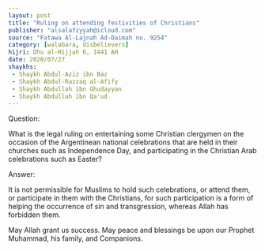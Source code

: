 ```yaml
---
layout: post
title: "Ruling on attending festivities of Christians"
publisher: "alsalafiyyah@icloud.com"
source: "Fatawa Al-Lajnah Ad-Daimah no. 9254"
category: [walabara, disbelievers]
hijri: Dhu al-Hijjah 6, 1441 AH
date: 2020/07/27
shaykhs: 
 - Shaykh Abdul-Aziz ibn Baz
 - Shaykh Abdul-Razzaq al-Afify
 - Shaykh Abdullah ibn Ghudayyan
 - Shaykh Abdullah ibn Qa'ud
---
```


Question: 
 
What is the legal ruling on entertaining some Christian clergymen on the occasion of the Argentinean national celebrations that are held in their churches such as Independence Day, and participating in the Christian Arab celebrations such as Easter?

Answer:

It is not permissible for Muslims to hold such celebrations, or attend them, or participate in them with the Christians, for such participation is a form of helping the occurrence of sin and transgression, whereas Allah has forbidden them.

May Allah grant us success. May peace and blessings be upon our Prophet Muhammad, his family, and Companions.

